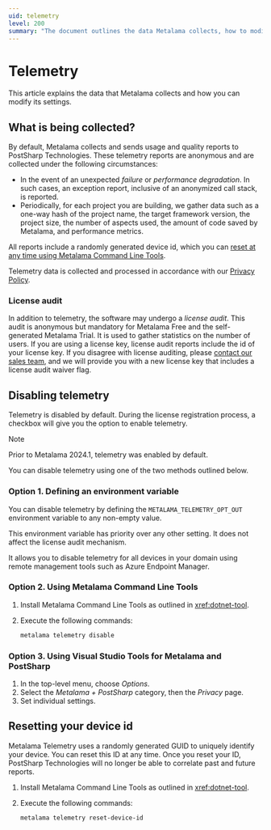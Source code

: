 ```yaml
---
uid: telemetry
level: 200
summary: "The document outlines the data Metalama collects, how to modify its settings, and how to disable telemetry or reset the device id. It also explains the conditions for license auditing."
---
```


# Telemetry

This article explains the data that Metalama collects and how you can modify its settings.

## What is being collected?

By default, Metalama collects and sends usage and quality reports to PostSharp Technologies. These telemetry reports are anonymous and are collected under the following circumstances:

- In the event of an unexpected _failure_ or _performance degradation_. In such cases, an exception report, inclusive of an anonymized call stack, is reported.
- Periodically, for each project you are building, we gather data such as a one-way hash of the project name, the target framework version, the project size, the number of aspects used, the amount of code saved by Metalama, and performance metrics.

All reports include a randomly generated device id, which you can [reset at any time using Metalama Command Line Tools](#resetting-your-device-id).

Telemetry data is collected and processed in accordance with our [Privacy Policy](https://www.postsharp.net/company/legal/privacy-policy).

### License audit

In addition to telemetry, the software may undergo a _license audit_. This audit is anonymous but mandatory for Metalama Free and the self-generated Metalama Trial. It is used to gather statistics on the number of users. If you are using a license key, license audit reports include the id of your license key. If you disagree with license auditing, please [contact our sales team](mailto:hello@postsharp.net), and we will provide you with a new license key that includes a license audit waiver flag.

## Disabling telemetry

Telemetry is disabled by default. During the license registration process, a checkbox will give you the option to enable telemetry.

> [!NOTE]
> Prior to Metalama 2024.1, telemetry was enabled by default.

You can disable telemetry using one of the two methods outlined below.

### Option 1. Defining an environment variable

You can disable telemetry by defining the `METALAMA_TELEMETRY_OPT_OUT` environment variable to any non-empty value.

This environment variable has priority over any other setting. It does not affect the license audit mechanism.

It allows you to disable telemetry for all devices in your domain using remote management tools such as Azure Endpoint Manager.

### Option 2. Using Metalama Command Line Tools

1. Install Metalama Command Line Tools as outlined in <xref:dotnet-tool>.
2. Execute the following commands:

   ```powershell
   metalama telemetry disable
   ```

### Option 3. Using Visual Studio Tools for Metalama and PostSharp

1. In the top-level menu, choose _Options_.
2. Select the _Metalama + PostSharp_ category, then the _Privacy_ page.
3. Set individual settings.

## Resetting your device id

Metalama Telemetry uses a randomly generated GUID to uniquely identify your device. You can reset this ID at any time. Once you reset your ID, PostSharp Technologies will no longer be able to correlate past and future reports.

1. Install Metalama Command Line Tools as outlined in <xref:dotnet-tool>.
2. Execute the following commands:

   ```powershell
   metalama telemetry reset-device-id
   ```


